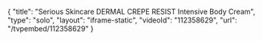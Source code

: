 {
    "title": "Serious Skincare DERMAL CREPE RESIST Intensive Body Cream",
    "type": "solo",
    "layout": "iframe-static",
    "videoId": "112358629",
    "url": "\/tvpembed\/112358629"
}